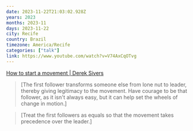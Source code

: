 ```yaml
---
date: 2023-11-22T21:03:02.928Z
years: 2023
months: 2023-11
days: 2023-11-22
city: Recife
country: Brazil
timezone: America/Recife
categories: ["talk"]
link: https://www.youtube.com/watch?v=V74AxCqOTvg
---
```

[How to start a movement | Derek Sivers](https://www.youtube.com/watch?v=V74AxCqOTvg)

> [The first follower transforms someone else from lone nut to leader, thereby giving legitimacy to the movement. Have courage to be that follower, as it isn't always easy, but it can help set the wheels of change in motion.]

> [Treat the first followers as equals so that the movement takes precedence over the leader.]
